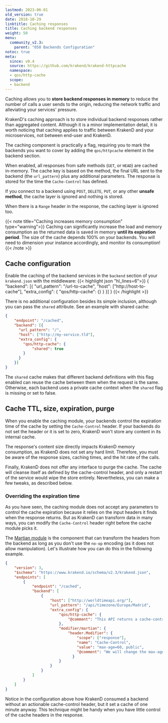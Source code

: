 ```yaml
---
lastmod: 2023-06-01
old_version: true
date: 2018-10-29
linktitle: Caching responses
title: Caching backend responses
weight: 50
menu:
  community_v2.3:
    parent: "050 Backends Configuration"
notoc: true
meta:
  since: v0.4
  source: https://github.com/krakend/krakend-httpcache
  namespace:
  - qos/http-cache
  scope:
  - backend
---
```

Caching allows you to **store backend responses in memory** to reduce the number of calls a user sends to the origin, reducing the network traffic and alleviating your services' pressure.

KrakenD's caching approach is to store individual backend responses rather than aggregated content. Although it is a minor implementation detail, it is worth noticing that caching applies to traffic between KrakenD and your microservices, not between end-user and KrakenD.

The caching component is practically a flag, requiring you to mark the backends you want to cover by adding the `qos/httpcache` element in the backend section.

When enabled, all responses from safe methods (`GET`, or `HEAD`) are cached in-memory. The cache key is based on the method, the final URL sent to the backend (the `url_pattern`) plus any additional parameters. The response is stored for the time the `Cache-Control` has defined.

If you connect to a backend using `POST`, `DELETE`, `PUT`, or any other **unsafe method**, the cache layer is ignored and nothing is stored.

When there is a `Range` header in the response, the caching layer is ignored too.

{{< note title="Caching increases memory consumption" type="warning">}}
Caching can significantly increase the load and memory consumption as the returned data is saved in memory **until its expiration period**. The size of the cache depends 100% on your backends. You will need to dimension your instance accordingly, and monitor its consumption!
{{< /note >}}

## Cache configuration
Enable the caching of the backend services in the `backend` section of your `krakend.json` with the middleware:
{{< highlight json "hl_lines=6">}}
{
    "backend": [{
      "url_pattern": "/url-to-cache",
      "host": ["http://host-to-cache"],
      "extra_config": {
        "qos/http-cache": {}
      }
    }]
}
{{< /highlight >}}

There is no additional configuration besides its simple inclusion, although you can pass the `shared` attribute. See an example with shared cache:

```json
{
    "endpoint": "/cached",
    "backend": [{
      "url_pattern": "/",
      "host": ["http://my-service.tld"],
      "extra_config": {
        "qos/http-cache": {
            "shared": true
        }
      }
    }]
}
```

The `shared` cache makes that different backend definitions with this flag enabled can reuse the cache between them when the request is the same. Otherwise, each backend uses a private cache context when the `shared` flag is missing or set to false.

## Cache TTL, size, expiration, purge
When you enable the caching module, your backends control the expiration time of the cache by setting the `Cache-Control` header. If your backends do not set the header or it is set to zero, KrakenD won't store any content in its internal cache.

The response's content size directly impacts KrakenD memory consumption, as KrakenD does not set any hard limit. Therefore, you must be aware of the response sizes, caching times, and the hit rate of the calls.

Finally, KrakenD does not offer any interface to purge the cache. The cache will cleanse itself as defined by the cache-control header, and only a restart of the service would wipe the store entirely. Nevertheless, you can make a few tweaks, as described below.

### Overriding the expiration time
As you have seen, the caching module does not accept any parameters to control the cache expiration because it relies on the input headers it finds when the response returns. But as KrakenD can transform data in many ways, you can modify the `Cache-Control` header right before the cache module picks it.

The [Martian module](/docs/v2.3/backends/martian/) is the component that can transform the headers from the backend as long as you don't use the `no-op` encoding (as it does not allow manipulation). Let's illustrate how you can do this in the following example.

```json
{
    "version": 3,
    "$schema": "https://www.krakend.io/schema/v2.3/krakend.json",
    "endpoints": [
        {
            "endpoint": "/cached",
            "backend": [
                {
                    "host": ["http://worldtimeapi.org/"],
                    "url_pattern": "/api/timezone/Europe/Madrid",
                    "extra_config": {
                        "qos/http-cache": {
                            "@comment": "This API returns a cache-control: max-age=0 so KrakenD won't cache this unless changed"
                        },
                        "modifier/martian": {
                            "header.Modifier": {
                                "scope": ["response"],
                                "name": "Cache-Control",
                                "value": "max-age=60, public",
                                "@comment": "We will change the max-age policy before KrakenD checks the content for caching. Now content is cached 60 seconds."
                              }
                        }
                    }
                }
            ]
        }
    ]
}
```

Notice in the configuration above how KrakenD consumed a backend without an actionable cache-control header, but it set a cache of one minute anyway. This technique might be handy when you have little control of the cache headers in the response.
